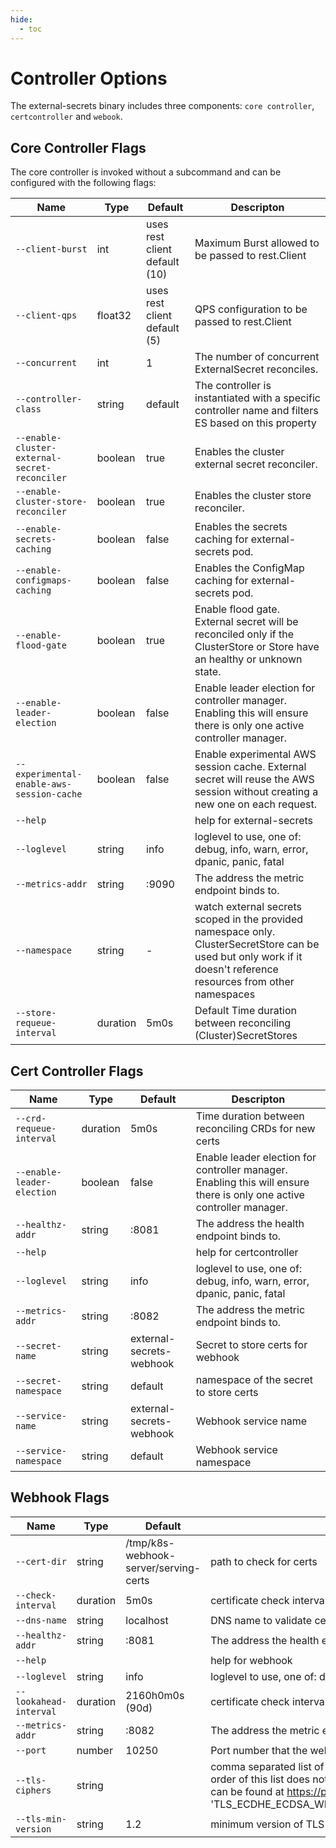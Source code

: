 ```yaml
---
hide:
  - toc
---
```


# Controller Options

The external-secrets binary includes three components: `core controller`, `certcontroller` and `webook`.

## Core Controller Flags

The core controller is invoked without a subcommand and can be configured with the following flags:

| Name                                          | Type     | Default                       | Descripton                                                                                                                                                         |
| --------------------------------------------- | -------- | ----------------------------- | ------------------------------------------------------------------------------------------------------------------------------------------------------------------ |
| `--client-burst`                              | int      | uses rest client default (10) | Maximum Burst allowed to be passed to rest.Client                                                                                                                  |
| `--client-qps`                                | float32  | uses rest client default (5)  | QPS configuration to be passed to rest.Client                                                                                                                      |
| `--concurrent`                                | int      | 1                             | The number of concurrent ExternalSecret reconciles.                                                                                                                |
| `--controller-class`                          | string   | default                       | The controller is instantiated with a specific controller name and filters ES based on this property                                                               |
| `--enable-cluster-external-secret-reconciler` | boolean  | true                          | Enables the cluster external secret reconciler.                                                                                                                    |
| `--enable-cluster-store-reconciler`           | boolean  | true                          | Enables the cluster store reconciler.                                                                                                                              |
| `--enable-secrets-caching`                    | boolean  | false                         | Enables the secrets caching for external-secrets pod.                                                                                                              |
| `--enable-configmaps-caching`                 | boolean  | false                         | Enables the ConfigMap caching for external-secrets pod.                                                                                                            |
| `--enable-flood-gate`                         | boolean  | true                          | Enable flood gate. External secret will be reconciled only if the ClusterStore or Store have an healthy or unknown state.                                          |
| `--enable-leader-election`                    | boolean  | false                         | Enable leader election for controller manager. Enabling this will ensure there is only one active controller manager.                                              |
| `--experimental-enable-aws-session-cache`     | boolean  | false                         | Enable experimental AWS session cache. External secret will reuse the AWS session without creating a new one on each request.                                      |
| `--help`                                      |          |                               | help for external-secrets                                                                                                                                          |
| `--loglevel`                                  | string   | info                          | loglevel to use, one of: debug, info, warn, error, dpanic, panic, fatal                                                                                            |
| `--metrics-addr`                              | string   | :9090                         | The address the metric endpoint binds to.                                                                                                                          |
| `--namespace`                                 | string   | -                             | watch external secrets scoped in the provided namespace only. ClusterSecretStore can be used but only work if it doesn't reference resources from other namespaces |
| `--store-requeue-interval`                    | duration | 5m0s                          | Default Time duration between reconciling (Cluster)SecretStores                                                                                                    |

## Cert Controller Flags

| Name                       | Type     | Default                  | Descripton                                                                                                            |
| -------------------------- | -------- | ------------------------ | --------------------------------------------------------------------------------------------------------------------- |
| `--crd-requeue-interval`   | duration | 5m0s                     | Time duration between reconciling CRDs for new certs                                                                  |
| `--enable-leader-election` | boolean  | false                    | Enable leader election for controller manager. Enabling this will ensure there is only one active controller manager. |
| `--healthz-addr`           | string   | :8081                    | The address the health endpoint binds to.                                                                             |
| `--help`                   |          |                          | help for certcontroller                                                                                               |
| `--loglevel`               | string   | info                     | loglevel to use, one of: debug, info, warn, error, dpanic, panic, fatal                                               |
| `--metrics-addr`           | string   | :8082                    | The address the metric endpoint binds to.                                                                             |
| `--secret-name`            | string   | external-secrets-webhook | Secret to store certs for webhook                                                                                     |
| `--secret-namespace`       | string   | default                  | namespace of the secret to store certs                                                                                |
| `--service-name`           | string   | external-secrets-webhook | Webhook service name                                                                                                  |
| `--service-namespace`      | string   | default                  | Webhook service namespace                                                                                             |

## Webhook Flags

| Name                   | Type     | Default                               | Descripton                                                                                                                                                                                                                                                                                                                                                                                                               |
| ---------------------- | -------- | ------------------------------------- | ------------------------------------------------------------------------------------------------------------------------------------------------------------------------------------------------------------------------------------------------------------------------------------------------------------------------------------------------------------------------------------------------------------------------ |
| `--cert-dir`           | string   | /tmp/k8s-webhook-server/serving-certs | path to check for certs                                                                                                                                                                                                                                                                                                                                                                                                  |
| `--check-interval`     | duration | 5m0s                                  | certificate check interval                                                                                                                                                                                                                                                                                                                                                                                               |
| `--dns-name`           | string   | localhost                             | DNS name to validate certificates with                                                                                                                                                                                                                                                                                                                                                                                   |
| `--healthz-addr`       | string   | :8081                                 | The address the health endpoint binds to.                                                                                                                                                                                                                                                                                                                                                                                |
| `--help`               |          |                                       | help for webhook                                                                                                                                                                                                                                                                                                                                                                                                         |
| `--loglevel`           | string   | info                                  | loglevel to use, one of: debug, info, warn, error, dpanic, panic, fatal                                                                                                                                                                                                                                                                                                                                                  |
| `--lookahead-interval` | duration | 2160h0m0s (90d)                       | certificate check interval                                                                                                                                                                                                                                                                                                                                                                                               |
| `--metrics-addr`       | string   | :8082                                 | The address the metric endpoint binds to.                                                                                                                                                                                                                                                                                                                                                                                |
| `--port`               | number   | 10250                                 | Port number that the webhook server will serve.                                                                                                                                                                                                                                                                                                                                                                          |
| `--tls-ciphers`        | string   |                                       | comma separated list of tls ciphers allowed. This does not apply to TLS 1.3 as the ciphers are selected automatically. The order of this list does not give preference to the ciphers, the ordering is done automatically. Full lists of available ciphers can be found at https://pkg.go.dev/crypto/tls#pkg-constants. E.g. 'TLS_ECDHE_ECDSA_WITH_CHACHA20_POLY1305_SHA256,TLS_ECDHE_RSA_WITH_CHACHA20_POLY1305_SHA256' |
| `--tls-min-version`    | string   | 1.2                                   | minimum version of TLS supported.                                                                                                                                                                                                                                                                                                                                                                                        |
